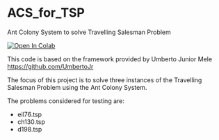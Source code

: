 # ACS_for_TSP
Ant Colony System to solve Travelling Salesman Problem

[![Open In Colab](https://colab.research.google.com/assets/colab-badge.svg)](https://github.com/marcolatella/ACS_for_TSP/blob/master/Ant_Colony_System_for_TSP.ipynb)

This code is based on the framework provided by Umberto Junior Mele https://github.com/UmbertoJr

The focus of this project is to solve three instances of the Travelling Salesman Problem using the Ant Colony System.

The problems considered for testing are:
 - eil76.tsp
 - ch130.tsp
 - d198.tsp

